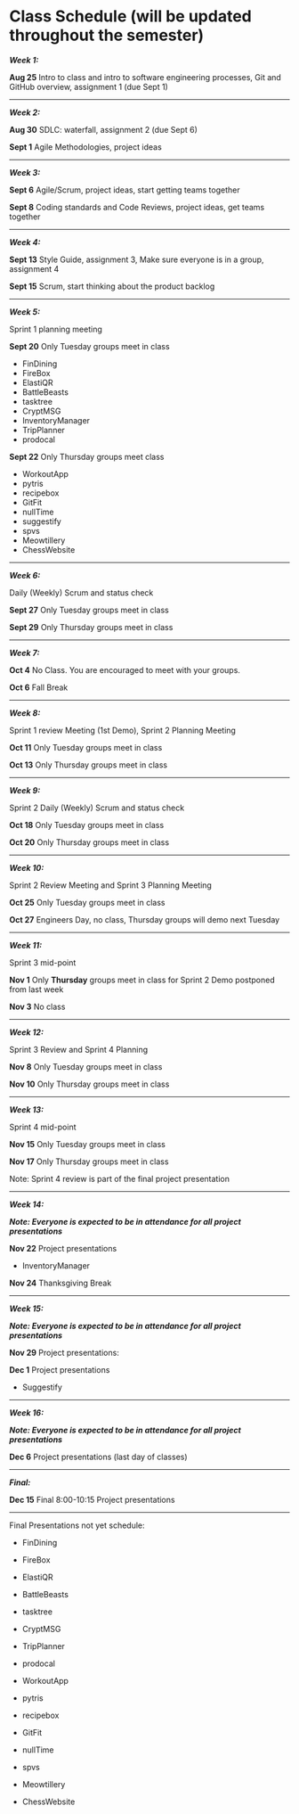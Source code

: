
# Class Schedule (will be updated throughout the semester)

***Week 1:***

**Aug 25** Intro to class and intro to software engineering processes, Git and GitHub overview, assignment 1 (due Sept 1)

---
***Week 2:***

**Aug 30** SDLC: waterfall, assignment 2 (due Sept 6)

**Sept 1** Agile Methodologies, project ideas

---
***Week 3:***

**Sept 6** Agile/Scrum, project ideas, start getting teams together

**Sept 8** Coding standards and Code Reviews, project ideas, get teams together

---
***Week 4:***

**Sept 13** Style Guide, assignment 3, Make sure everyone is in a group, assignment 4 

**Sept 15** Scrum, start thinking about the product backlog

---
***Week 5:*** 

Sprint 1 planning meeting

**Sept 20** Only Tuesday groups meet in class

- FinDining
- FireBox
- ElastiQR
- BattleBeasts
- tasktree
- CryptMSG
- InventoryManager
- TripPlanner
- prodocal

**Sept 22** Only Thursday groups meet class

- WorkoutApp
- pytris
- recipebox
- GitFit
- nullTime
- suggestify
- spvs
- Meowtillery
- ChessWebsite

---
***Week 6:***

Daily (Weekly) Scrum and status check

**Sept 27** Only Tuesday groups meet in class

**Sept 29** Only Thursday groups meet in class

---
***Week 7:***

**Oct 4** No Class. You are encouraged to meet with your groups.

**Oct 6** Fall Break

---
***Week 8:***

Sprint 1 review Meeting (1st Demo), Sprint 2 Planning Meeting

**Oct 11** Only Tuesday groups meet in class

**Oct 13** Only Thursday groups meet in class

---
***Week 9:***

Sprint 2 Daily (Weekly) Scrum and status check

**Oct 18** Only Tuesday groups meet in class

**Oct 20** Only Thursday groups meet in class

---
***Week 10:***

Sprint 2 Review Meeting and Sprint 3 Planning Meeting

**Oct 25** Only Tuesday groups meet in class

**Oct 27** Engineers Day, no class, Thursday groups will demo next Tuesday

---
***Week 11:***

Sprint 3 mid-point

**Nov 1** Only **Thursday** groups meet in class for Sprint 2 Demo postponed from last week

**Nov 3** No class

---
***Week 12:***

Sprint 3 Review and Sprint 4 Planning

**Nov 8** Only Tuesday groups meet in class

**Nov 10** Only Thursday groups meet in class

---
***Week 13:***

Sprint 4 mid-point 

**Nov 15**  Only Tuesday groups meet in class

**Nov 17** Only Thursday groups meet in class

Note: Sprint 4 review is part of the final project presentation

---
***Week 14:***

***Note: Everyone is expected to be in attendance for all project presentations***


**Nov 22** Project presentations
- InventoryManager

**Nov 24** Thanksgiving Break

---
***Week 15:***

***Note: Everyone is expected to be in attendance for all project presentations***

**Nov 29** Project presentations:


**Dec 1** Project presentations
- Suggestify

---
***Week 16:***

***Note: Everyone is expected to be in attendance for all project presentations***

**Dec 6** Project presentations (last day of classes)

---
***Final:***

**Dec 15** Final 8:00-10:15 Project presentations

---
Final Presentations not yet schedule:
- FinDining
- FireBox
- ElastiQR
- BattleBeasts
- tasktree
- CryptMSG
- TripPlanner
- prodocal
- WorkoutApp
- pytris
- recipebox
- GitFit
- nullTime

- spvs
- Meowtillery
- ChessWebsite



